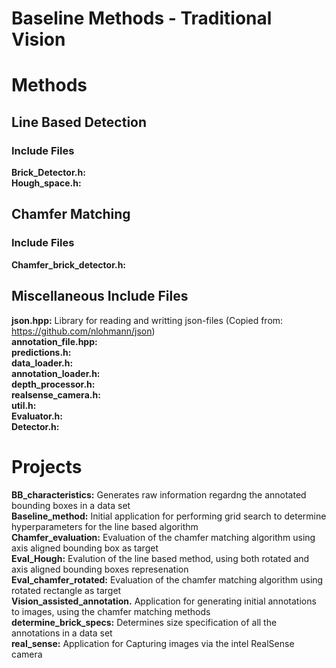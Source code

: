 # Baseline Methods - Traditional Vision

# Methods
## Line Based Detection 

### Include Files
**Brick_Detector.h:** <br/>
**Hough_space.h:** <br/>


## Chamfer Matching

### Include Files
**Chamfer_brick_detector.h:**  <br/>

## Miscellaneous Include Files 
**json.hpp:** Library for reading and writting json-files (Copied from: https://github.com/nlohmann/json) <br/>
**annotation_file.hpp:** <br/>
**predictions.h:** <br/>
**data_loader.h:**  <br/>
**annotation_loader.h:**  <br/>
**depth_processor.h:**  <br/>
**realsense_camera.h:**  <br/>
**util.h:** <br/>
**Evaluator.h:**  <br/>
**Detector.h:** <br/>

# Projects 
**BB_characteristics:**  Generates raw information regardng the annotated bounding boxes in a data set \
**Baseline_method:** Initial application for performing grid search to determine hyperparameters for the line based algorithm <br/>
**Chamfer_evaluation:** Evaluation of the chamfer matching algorithm using axis aligned bounding box as target <br/>
**Eval_Hough:** Evalution of the line based method, using both rotated and axis aligned bounding boxes represenation <br/>
**Eval_chamfer_rotated:** Evaluation of the chamfer matching algorithm using rotated rectangle as target <br/> 
**Vision_assisted_annotation.** Application for generating initial annotations to images, using the chamfer matching methods<br/>
**determine_brick_specs:** Determines size specification of all the annotations in a data set <br/> 
**real_sense:** Application for Capturing images via the intel RealSense camera <br/>
